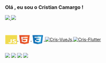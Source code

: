 ### Olá , eu sou o Cristian Camargo !

<div>
  <a href="https://github.com/cfcamargo">
  <img height="180em" src="https://github-readme-stats.vercel.app/api?username=cfcamargo&show_icons=true&theme=dark&include_all_commits=true&count_private=true"/>
  <img height="180em" src="https://github-readme-stats.vercel.app/api/top-langs/?username=cfcamargo&layout=compact&langs_count=7&theme=dark"/>
</div>
  
  ##
  
 <div style="display: inline_block"><br>
  <img align="center" alt="Cris-Js" height="30" width="40" src="https://raw.githubusercontent.com/devicons/devicon/master/icons/javascript/javascript-plain.svg">
  <img align="center" alt="Cris-HTML" height="30" width="40" src="https://raw.githubusercontent.com/devicons/devicon/master/icons/html5/html5-original.svg">
  <img align="center" alt="Cris-CSS" height="30" width="40" src="https://raw.githubusercontent.com/devicons/devicon/master/icons/css3/css3-original.svg">
  <img align="center" alt="Cris-VueJs" height="30" width="40" src="https://raw.githubusercontent.com/devicons/devicon/blob/master/icons/vuejs/vuejs-original.svg">
  <img align="center" alt="Cris-Flutter" height="30" width="40" src="https://raw.githubusercontent.com/devicons/devicon/blob/master/icons/flutter/flutter-original.svg">
   
   
</div>
  
  ##
  
  <div> 
  <a href="https://www.youtube.com/channel/UCpHsBW_ibRgXfqiJAHBWrQA" target="_blank"><img src="https://img.shields.io/badge/YouTube-FF0000?style=for-the-badge&logo=youtube&logoColor=white" target="_blank"></a>
  <a href="https://instagram.com/sr.fcamargo/" target="_blank"><img src="https://img.shields.io/badge/-Instagram-%23E4405F?style=for-the-badge&logo=instagram&logoColor=white" target="_blank"></a>
  <a href = "mailto:chris.camargo2015@gmail.com"><img src="https://img.shields.io/badge/-Gmail-%23333?style=for-the-badge&logo=gmail&logoColor=white" target="_blank"></a>
  <a href="https://www.linkedin.com/in/cristian-camargo-4504291b4/" target="_blank"><img src="https://img.shields.io/badge/-LinkedIn-%230077B5?style=for-the-badge&logo=linkedin&logoColor=white" target="_blank"></a> 
    
  
 
 <!--![Snake animation](https://github.com/cfcamargo/cfcamargo/blob/output/github-contribution-grid-snake.svg) -->
 
</div>
